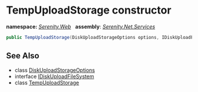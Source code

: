 # TempUploadStorage constructor
**namespace:** *[Serenity.Web](../../README.md#serenity.web-namespace)*   **assembly**: *[Serenity.Net.Services](../../README.md)*

```csharp
public TempUploadStorage(DiskUploadStorageOptions options, IDiskUploadFileSystem fileSystem = null)
```

## See Also

* class [DiskUploadStorageOptions](../DiskUploadStorageOptions.md)
* interface [IDiskUploadFileSystem](../IDiskUploadFileSystem.md)
* class [TempUploadStorage](../TempUploadStorage.md)